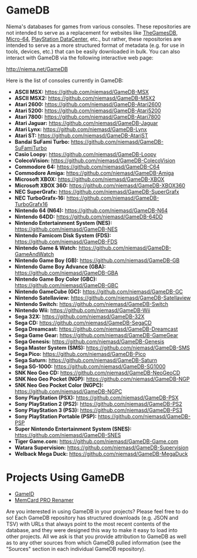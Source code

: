 # GameDB

Niema's databases for games from various consoles. These repositories are not intended to serve as a replacement for websites like [TheGamesDB](https://thegamesdb.net/), [Micro-64](http://micro-64.com/database/masterlist.shtml), [PlayStation DataCenter](https://psxdatacenter.com/), etc., but rather, these repositories are intended to serve as a more structured format of metadata (e.g. for use in tools, devices, etc.) that can be easily downloaded in bulk. You can also interact with GameDB via the following interactive web page:

http://niema.net/GameDB

Here is the list of consoles currently in GameDB:

* **ASCII MSX:** https://github.com/niemasd/GameDB-MSX
* **ASCII MSX2:** https://github.com/niemasd/GameDB-MSX2
* **Atari 2600:** https://github.com/niemasd/GameDB-Atari2600
* **Atari 5200:** https://github.com/niemasd/GameDB-Atari5200
* **Atari 7800:** https://github.com/niemasd/GameDB-Atari7800
* **Atari Jaguar:** https://github.com/niemasd/GameDB-Jaguar
* **Atari Lynx:** https://github.com/niemasd/GameDB-Lynx
* **Atari ST:** https://github.com/niemasd/GameDB-AtariST
* **Bandai SuFami Turbo:** https://github.com/niemasd/GameDB-SuFamiTurbo
* **Casio Loopy:** https://github.com/niemasd/GameDB-Loopy
* **ColecoVision:** https://github.com/niemasd/GameDB-ColecoVision
* **Commodore 64:** https://github.com/niemasd/GameDB-C64
* **Commodore Amiga:** https://github.com/niemasd/GameDB-Amiga
* **Microsoft XBOX:** https://github.com/niemasd/GameDB-XBOX
* **Microsoft XBOX 360:** https://github.com/niemasd/GameDB-XBOX360
* **NEC SuperGrafx:** https://github.com/niemasd/GameDB-SuperGrafx
* **NEC TurboGrafx-16:** https://github.com/niemasd/GameDB-TurboGrafx16
* **Nintendo 64 (N64):** https://github.com/niemasd/GameDB-N64
* **Nintendo 64DD:** https://github.com/niemasd/GameDB-64DD
* **Nintendo Entertainment System (NES):** https://github.com/niemasd/GameDB-NES
* **Nintendo Famicom Disk System (FDS):** https://github.com/niemasd/GameDB-FDS
* **Nintendo Game & Watch:** https://github.com/niemasd/GameDB-GameAndWatch
* **Nintendo Game Boy (GB):** https://github.com/niemasd/GameDB-GB
* **Nintendo Game Boy Advance (GBA):** https://github.com/niemasd/GameDB-GBA
* **Nintendo Game Boy Color (GBC):** https://github.com/niemasd/GameDB-GBC
* **Nintendo GameCube (GC):** https://github.com/niemasd/GameDB-GC
* **Nintendo Satellaview:** https://github.com/niemasd/GameDB-Satellaview
* **Nintendo Switch:** https://github.com/niemasd/GameDB-Switch
* **Nintendo Wii:** https://github.com/niemasd/GameDB-Wii
* **Sega 32X:** https://github.com/niemasd/GameDB-32X
* **Sega CD:** https://github.com/niemasd/GameDB-SegaCD
* **Sega Dreamcast:** https://github.com/niemasd/GameDB-Dreamcast
* **Sega Game Gear:** https://github.com/niemasd/GameDB-GameGear
* **Sega Genesis:** https://github.com/niemasd/GameDB-Genesis
* **Sega Master System (SMS):** https://github.com/niemasd/GameDB-SMS
* **Sega Pico:** https://github.com/niemasd/GameDB-Pico
* **Sega Saturn:** https://github.com/niemasd/GameDB-Saturn
* **Sega SG-1000:** https://github.com/niemasd/GameDB-SG1000
* **SNK Neo Geo CD:** https://github.com/niemasd/GameDB-NeoGeoCD
* **SNK Neo Geo Pocket (NGP):** https://github.com/niemasd/GameDB-NGP
* **SNK Neo Geo Pocket Color (NGPC):** https://github.com/niemasd/GameDB-NGPC
* **Sony PlayStation (PSX):** https://github.com/niemasd/GameDB-PSX
* **Sony PlayStation 2 (PS2):** https://github.com/niemasd/GameDB-PS2
* **Sony PlayStation 3 (PS3):** https://github.com/niemasd/GameDB-PS3
* **Sony PlayStation Portable (PSP):** https://github.com/niemasd/GameDB-PSP
* **Super Nintendo Entertainment System (SNES):** https://github.com/niemasd/GameDB-SNES
* **Tiger Game.com:** https://github.com/niemasd/GameDB-Game.com
* **Watara Supervision:** https://github.com/niemasd/GameDB-Supervision
* **Welback Mega Duck:** https://github.com/niemasd/GameDB-MegaDuck

# Projects Using GameDB

* [GameID](https://github.com/niemasd/GameID)
* [MemCard PRO Renamer](https://github.com/niemasd/MemCard-PRO-Renamer)

Are you interested in using GameDB in your projects? Please feel free to do so! Each GameDB repository has structured downloads (e.g. JSON and TSV) with URLs that always point to the most recent contents of the database, and they were designed this way to make it easy to load into other projects. All we ask is that you provide attribution to GameDB as well as to any other sources from which GameDB pulled information (see the "Sources" section in each individual GameDB repository).

